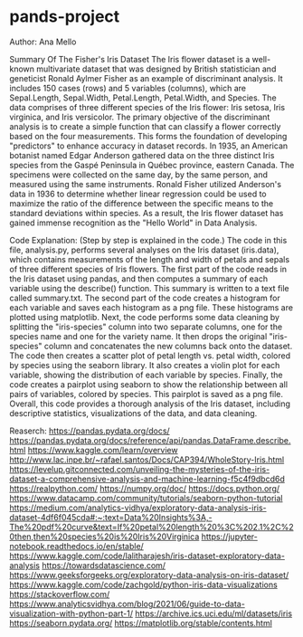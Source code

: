 # pands-project
Author: Ana Mello

Summary Of The Fisher's Iris Dataset
The Iris flower dataset is a well-known multivariate dataset that was designed by British statistician and geneticist Ronald Aylmer Fisher as an example of discriminant analysis. It includes 150 cases (rows) and 5 variables (columns), which are Sepal.Length, Sepal.Width, Petal.Length, Petal.Width, and Species. The data comprises of three different species of the Iris flower: Iris setosa, Iris virginica, and Iris versicolor.
The primary objective of the discriminant analysis is to create a simple function that can classify a flower correctly based on the four measurements. This forms the foundation of developing "predictors" to enhance accuracy in dataset records.
In 1935, an American botanist named Edgar Anderson gathered data on the three distinct Iris species from the Gaspé Peninsula in Québec province, eastern Canada. The specimens were collected on the same day, by the same person, and measured using the same instruments.
Ronald Fisher utilized Anderson's data in 1936 to determine whether linear regression could be used to maximize the ratio of the difference between the specific means to the standard deviations within species. As a result, the Iris flower dataset has gained immense recognition as the "Hello World" in Data Analysis.

Code Explanation:
(Step by step is explained in the code.)
The code in this file, analysis.py, performs several analyses on the Iris dataset (iris.data), which contains measurements of the length and width of petals and sepals of three different species of Iris flowers.
The first part of the code reads in the Iris dataset using pandas, and then computes a summary of each variable using the describe() function. This summary is written to a text file called summary.txt.
The second part of the code creates a histogram for each variable and saves each histogram as a png file. These histograms are plotted using matplotlib.
Next, the code performs some data cleaning by splitting the "iris-species" column into two separate columns, one for the species name and one for the variety name. It then drops the original "iris-species" column and concatenates the new columns back onto the dataset.
The code then creates a scatter plot of petal length vs. petal width, colored by species using the seaborn library. It also creates a violin plot for each variable, showing the distribution of each variable by species.
Finally, the code creates a pairplot using seaborn to show the relationship between all pairs of variables, colored by species. This pairplot is saved as a png file.
Overall, this code provides a thorough analysis of the Iris dataset, including descriptive statistics, visualizations of the data, and data cleaning.

Reaserch:
https://pandas.pydata.org/docs/
https://pandas.pydata.org/docs/reference/api/pandas.DataFrame.describe.html
https://www.kaggle.com/learn/overview
http://www.lac.inpe.br/~rafael.santos/Docs/CAP394/WholeStory-Iris.html
https://levelup.gitconnected.com/unveiling-the-mysteries-of-the-iris-dataset-a-comprehensive-analysis-and-machine-learning-f5c4f9dbcd6d
https://realpython.com/
https://numpy.org/doc/
https://docs.python.org/
https://www.datacamp.com/community/tutorials/seaborn-python-tutorial
https://medium.com/analytics-vidhya/exploratory-data-analysis-iris-dataset-4df6f045cda#:~:text=Data%20Insights%3A,-The%20pdf%20curve&text=If%20petal%20length%20%3C%202.1%2C%20then,then%20species%20is%20Iris%20Virginica
https://jupyter-notebook.readthedocs.io/en/stable/
https://www.kaggle.com/code/lalitharajesh/iris-dataset-exploratory-data-analysis
https://towardsdatascience.com/
https://www.geeksforgeeks.org/exploratory-data-analysis-on-iris-dataset/
https://www.kaggle.com/code/zachgold/python-iris-data-visualizations
https://stackoverflow.com/
https://www.analyticsvidhya.com/blog/2021/06/guide-to-data-visualization-with-python-part-1/
https://archive.ics.uci.edu/ml/datasets/iris
https://seaborn.pydata.org/
https://matplotlib.org/stable/contents.html